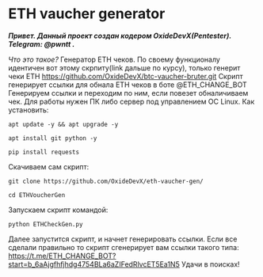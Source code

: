 # ETH vaucher generator
***Привет. Данный проект создан кодером OxideDevX(Pentester). Telegram: @pwntt .***

*Что это такое?*
Генератор ETH чеков. 
По своему функционалу идентичен вот этому скрпиту(link дальше по курсу), только генерит чеки ЕТН https://github.com/OxideDevX/btc-vaucher-bruter.git
Скрипт генерирует ссылки для обнала ETH чеков в боте @ETH_CHANGE_BOT
Генерируем ссылки и переходим по ним, если повезет обналичиваем чек.
Для работы нужен ПК либо сервер под управлением ОС Linux.
Как установить: 

    apt update -y && apt upgrade -y

    apt install git python -y

    pip install requests

Скачиваем сам скрипт:

    git clone https://github.com/OxideDevX/eth-vaucher-gen/

    cd ETHVoucherGen

Запускаем скрипт командой:

    python ETHCheckGen.py

Далее запустится скрипт, и начнет генерировать ссылки.
Если все сделали правильно то скрипт сгенерирует вам ссылки такого типа:
    https://t.me/ETH_CHANGE_BOT?start=b_6aAjgfhfjhdg4754BLa6aZIFedRlvcET5Ea1N5
Удачи в поисках!